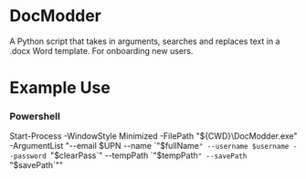 # DocModder
A Python script that takes in arguments, searches and replaces text in a .docx Word template. For onboarding new users.

# Example Use
### Powershell

Start-Process -WindowStyle Minimized -FilePath "${CWD}\DocModder.exe" -ArgumentList "--email $UPN --name `"$fullName`" --username $username --password `"$clearPass`" --tempPath `"$tempPath`" --savePath `"$savePath`""
